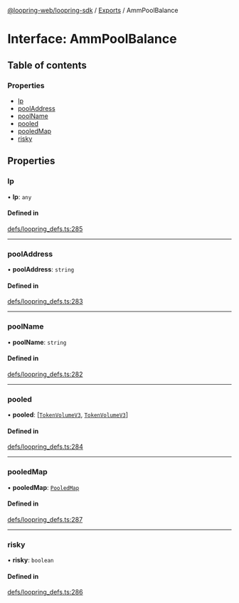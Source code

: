 [@loopring-web/loopring-sdk](../README.md) / [Exports](../modules.md) / AmmPoolBalance

# Interface: AmmPoolBalance

## Table of contents

### Properties

- [lp](AmmPoolBalance.md#lp)
- [poolAddress](AmmPoolBalance.md#pooladdress)
- [poolName](AmmPoolBalance.md#poolname)
- [pooled](AmmPoolBalance.md#pooled)
- [pooledMap](AmmPoolBalance.md#pooledmap)
- [risky](AmmPoolBalance.md#risky)

## Properties

### lp

• **lp**: `any`

#### Defined in

[defs/loopring_defs.ts:285](https://github.com/Loopring/loopring_sdk/blob/532648f/src/defs/loopring_defs.ts#L285)

___

### poolAddress

• **poolAddress**: `string`

#### Defined in

[defs/loopring_defs.ts:283](https://github.com/Loopring/loopring_sdk/blob/532648f/src/defs/loopring_defs.ts#L283)

___

### poolName

• **poolName**: `string`

#### Defined in

[defs/loopring_defs.ts:282](https://github.com/Loopring/loopring_sdk/blob/532648f/src/defs/loopring_defs.ts#L282)

___

### pooled

• **pooled**: [[`TokenVolumeV3`](TokenVolumeV3.md), [`TokenVolumeV3`](TokenVolumeV3.md)]

#### Defined in

[defs/loopring_defs.ts:284](https://github.com/Loopring/loopring_sdk/blob/532648f/src/defs/loopring_defs.ts#L284)

___

### pooledMap

• **pooledMap**: [`PooledMap`](PooledMap.md)

#### Defined in

[defs/loopring_defs.ts:287](https://github.com/Loopring/loopring_sdk/blob/532648f/src/defs/loopring_defs.ts#L287)

___

### risky

• **risky**: `boolean`

#### Defined in

[defs/loopring_defs.ts:286](https://github.com/Loopring/loopring_sdk/blob/532648f/src/defs/loopring_defs.ts#L286)
